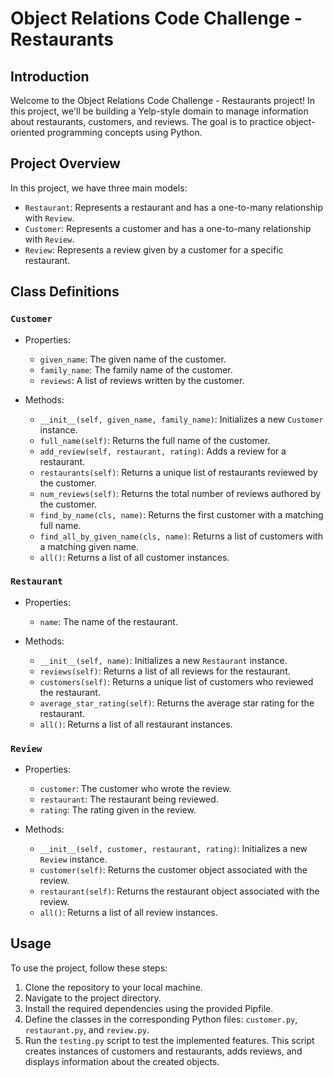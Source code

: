 # Object Relations Code Challenge - Restaurants

## Introduction

Welcome to the Object Relations Code Challenge - Restaurants project! In this project, we'll be building a Yelp-style domain to manage information about restaurants, customers, and reviews. The goal is to practice object-oriented programming concepts using Python.

## Project Overview

In this project, we have three main models:

- `Restaurant`: Represents a restaurant and has a one-to-many relationship with `Review`.
- `Customer`: Represents a customer and has a one-to-many relationship with `Review`.
- `Review`: Represents a review given by a customer for a specific restaurant.

## Class Definitions

### `Customer`

- Properties:
  - `given_name`: The given name of the customer.
  - `family_name`: The family name of the customer.
  - `reviews`: A list of reviews written by the customer.
  
- Methods:
  - `__init__(self, given_name, family_name)`: Initializes a new `Customer` instance.
  - `full_name(self)`: Returns the full name of the customer.
  - `add_review(self, restaurant, rating)`: Adds a review for a restaurant.
  - `restaurants(self)`: Returns a unique list of restaurants reviewed by the customer.
  - `num_reviews(self)`: Returns the total number of reviews authored by the customer.
  - `find_by_name(cls, name)`: Returns the first customer with a matching full name.
  - `find_all_by_given_name(cls, name)`: Returns a list of customers with a matching given name.
  - `all()`: Returns a list of all customer instances.

### `Restaurant`

- Properties:
  - `name`: The name of the restaurant.
  
- Methods:
  - `__init__(self, name)`: Initializes a new `Restaurant` instance.
  - `reviews(self)`: Returns a list of all reviews for the restaurant.
  - `customers(self)`: Returns a unique list of customers who reviewed the restaurant.
  - `average_star_rating(self)`: Returns the average star rating for the restaurant.
  - `all()`: Returns a list of all restaurant instances.

### `Review`

- Properties:
  - `customer`: The customer who wrote the review.
  - `restaurant`: The restaurant being reviewed.
  - `rating`: The rating given in the review.
  
- Methods:
  - `__init__(self, customer, restaurant, rating)`: Initializes a new `Review` instance.
  - `customer(self)`: Returns the customer object associated with the review.
  - `restaurant(self)`: Returns the restaurant object associated with the review.
  - `all()`: Returns a list of all review instances.

## Usage

To use the project, follow these steps:

1. Clone the repository to your local machine.
2. Navigate to the project directory.
3. Install the required dependencies using the provided Pipfile.
4. Define the classes in the corresponding Python files: `customer.py`, `restaurant.py`, and `review.py`.
5. Run the `testing.py` script to test the implemented features. This script creates instances of customers and restaurants, adds reviews, and displays information about the created objects.


